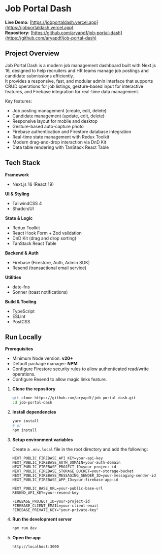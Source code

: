 # Job Portal Dash

**Live Demo:** [https://jobportaldash.vercel.app](https://jobportaldash.vercel.app)  
**Repository:** [https://github.com/aryapdf/job-portal-dash](https://github.com/aryapdf/job-portal-dash)

## Project Overview

Job Portal Dash is a modern job management dashboard built with Next.js 16, designed to help recruiters and HR teams manage job postings and candidate submissions efficiently.  
It provides a responsive, fast, and modular admin interface that supports CRUD operations for job listings, gesture-based input for interactive features, and Firebase integration for real-time data management.

Key features:
- Job posting management (create, edit, delete)
- Candidate management (update, edit, delete)
- Responsive layout for mobile and desktop
- Gesture-based auto-capture photo
- Firebase authentication and Firestore database integration
- Real-time state management with Redux Toolkit
- Modern drag-and-drop interaction via DnD Kit
- Data table rendering with TanStack React Table

## Tech Stack

**Framework**
- Next.js 16 (React 19)

**UI & Styling**
- TailwindCSS 4  
- Shadcn/UI  

**State & Logic**
- Redux Toolkit  
- React Hook Form + Zod validation  
- DnD Kit (drag and drop sorting)  
- TanStack React Table  

**Backend & Auth**
- Firebase (Firestore, Auth, Admin SDK)  
- Resend (transactional email service)

**Utilities**
- date-fns  
- Sonner (toast notifications)

**Build & Tooling**
- TypeScript  
- ESLint  
- PostCSS  

## Run Locally
**Prerequisites**
- Minimum Node version: **v20+**  
- Default package manager: **NPM**   
- Configure Firestore security rules to allow authenticated read/write operations.
- Configure Resend to allow magic links feature.


1. **Clone the repository**
   ```bash
   git clone https://github.com/aryapdf/job-portal-dash.git
   cd job-portal-dash
   ```

2. **Install dependencies**
   ```bash
   yarn install
   # or
   npm install
   ```

3. **Setup environment variables**

   Create a `.env.local` file in the root directory and add the following:

   ```env
   NEXT_PUBLIC_FIREBASE_API_KEY=your-api-key
   NEXT_PUBLIC_FIREBASE_AUTH_DOMAIN=your-auth-domain
   NEXT_PUBLIC_FIREBASE_PROJECT_ID=your-project-id
   NEXT_PUBLIC_FIREBASE_STORAGE_BUCKET=your-storage-bucket
   NEXT_PUBLIC_FIREBASE_MESSAGING_SENDER_ID=your-messaging-sender-id
   NEXT_PUBLIC_FIREBASE_APP_ID=your-firebase-app-id

   NEXT_PUBLIC_BASE_URL=your-public-base-url
   RESEND_API_KEY=your-resend-key

   FIREBASE_PROJECT_ID=your-project-id
   FIREBASE_CLIENT_EMAIL=your-client-email
   FIREBASE_PRIVATE_KEY="your-private-key"
   ```

4. **Run the development server**
   ```bash
   npm run dev
   ```

5. **Open the app**
   ```
   http://localhost:3000
   ```
